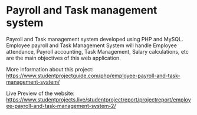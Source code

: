 # Payroll and Task management system
 Payroll and Task management system developed using PHP and MySQL. Employee payroll and Task Management System will handle Employee attendance, Payroll accounting, Task Management, Salary calculations, etc are the main objectives of this web application.
 
More information about this project: 
https://www.studentprojectguide.com/php/employee-payroll-and-task-management-system/
 
Live Preview of the website: 
https://www.studentprojects.live/studentprojectreport/projectreport/employee-payroll-and-task-management-system-2/
